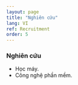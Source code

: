 ```yaml
---
layout: page
title: "Nghiên cứu"
lang: VI
ref: Recruitment
order: 5
---
```

### Nghiên cứu
* Học máy.
* Công nghệ phần mềm.
 
